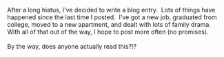 After a long hiatus, I've decided to write a blog entry.  Lots of things have happened since the last time I posted.  I've got a new job, graduated from college, moved to a new apartment, and dealt with lots of family drama.  With all of that out of the way, I hope to post more often (no promises).<br />
<br />
By the way, does anyone actually read this?!?<br />